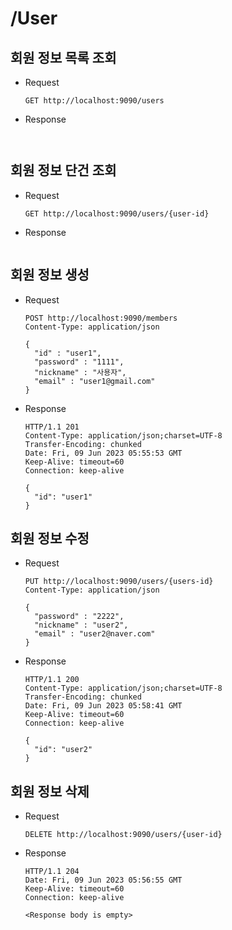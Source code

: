 # /User

## 회원 정보 목록 조회

* Request

  ```
  GET http://localhost:9090/users
  ```

* Response

  ```
 
  ```

## 회원 정보 단건 조회

* Request

  ```
  GET http://localhost:9090/users/{user-id}
  ```

* Response

  ```

  ```

## 회원 정보 생성

* Request

  ```
  POST http://localhost:9090/members
  Content-Type: application/json

  {
    "id" : "user1",
    "password" : "1111",
    "nickname" : "사용자",
    "email" : "user1@gmail.com"
  }
  ```

* Response

  ```
  HTTP/1.1 201 
  Content-Type: application/json;charset=UTF-8
  Transfer-Encoding: chunked
  Date: Fri, 09 Jun 2023 05:55:53 GMT
  Keep-Alive: timeout=60
  Connection: keep-alive

  {
    "id": "user1"
  }
  ```

## 회원 정보 수정

* Request

  ```
  PUT http://localhost:9090/users/{users-id}
  Content-Type: application/json

  {
    "password" : "2222",
    "nickname" : "user2",
    "email" : "user2@naver.com"
  }
  ```

* Response

  ```
  HTTP/1.1 200 
  Content-Type: application/json;charset=UTF-8
  Transfer-Encoding: chunked
  Date: Fri, 09 Jun 2023 05:58:41 GMT
  Keep-Alive: timeout=60
  Connection: keep-alive

  {
    "id": "user2"
  }
  ```

## 회원 정보 삭제

* Request

  ```
  DELETE http://localhost:9090/users/{user-id}
  ```

* Response

  ```
  HTTP/1.1 204 
  Date: Fri, 09 Jun 2023 05:56:55 GMT
  Keep-Alive: timeout=60
  Connection: keep-alive

  <Response body is empty>
  ```